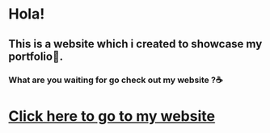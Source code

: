 # Hola!
## This is a website which i created to showcase my portfolio🕺.
### What are you waiting for go check out my website ?☕
# [Click here to go to my website ](https://tharaniesh3.github.io/website/)
